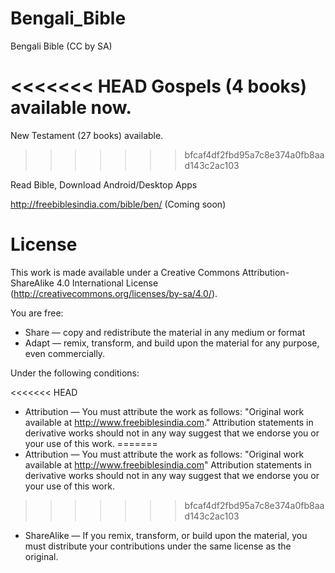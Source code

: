 # Bengali_Bible
Bengali Bible (CC by SA)

<<<<<<< HEAD
Gospels (4 books) available now.
=======
New Testament (27 books) available.
>>>>>>> bfcaf4df2fbd95a7c8e374a0fb8aad143c2ac103

Read Bible, Download Android/Desktop Apps

http://freebiblesindia.com/bible/ben/ (Coming soon)

License
=======

This work is made available under a Creative Commons Attribution-ShareAlike 4.0 International License (http://creativecommons.org/licenses/by-sa/4.0/).

You are free:

* Share — copy and redistribute the material in any medium or format
* Adapt — remix, transform, and build upon the material for any purpose, even commercially.

Under the following conditions:

<<<<<<< HEAD
* Attribution — You must attribute the work as follows: "Original work available at http://www.freebiblesindia.com." Attribution statements in derivative works should not in any way suggest that we endorse you or your use of this work.
=======
* Attribution — You must attribute the work as follows: "Original work available at http://www.freebiblesindia.com" Attribution statements in derivative works should not in any way suggest that we endorse you or your use of this work.
>>>>>>> bfcaf4df2fbd95a7c8e374a0fb8aad143c2ac103
* ShareAlike — If you remix, transform, or build upon the material, you must distribute your contributions under the same license as the original.
